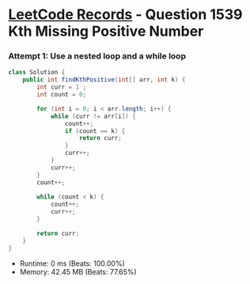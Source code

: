 # [LeetCode Records](../../README.md) - Question 1539 Kth Missing Positive Number

### Attempt 1: Use a nested loop and a while loop
```java
class Solution {
    public int findKthPositive(int[] arr, int k) {
        int curr = 1 ;
        int count = 0;

        for (int i = 0; i < arr.length; i++) {
            while (curr != arr[i]) {
                count++;
                if (count == k) {
                    return curr;
                }
                curr++;
            }
            curr++;
        }
        count++;
        
        while (count < k) {
            count++;
            curr++;
        }

        return curr;
    }
}
```
- Runtime: 0 ms (Beats: 100.00%)
- Memory: 42.45 MB (Beats: 77.65%)

<br>

